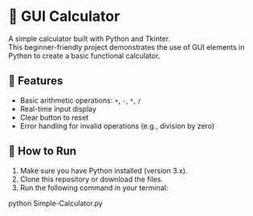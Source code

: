 # 🧮 GUI Calculator

A simple calculator built with Python and Tkinter.  
This beginner-friendly project demonstrates the use of GUI elements in Python to create a basic functional calculator.

## 📌 Features

- Basic arithmetic operations: `+`, `-`, `*`, `/`
- Real-time input display
- Clear button to reset
- Error handling for invalid operations (e.g., division by zero)

## 🚀 How to Run

1. Make sure you have Python installed (version 3.x).
2. Clone this repository or download the files.
3. Run the following command in your terminal:

python Simple-Calculator.py
